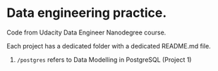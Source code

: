 # Data engineering practice.
Code from Udacity Data Engineer Nanodegree course.

Each project has a dedicated folder with a dedicated README.md file.

1. `/postgres` refers to Data Modelling in PostgreSQL (Project 1)
